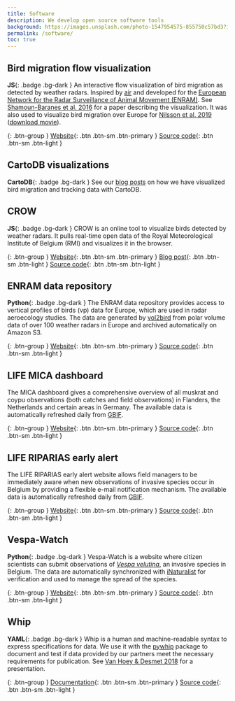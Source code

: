 ```yaml
---
title: Software
description: We develop open source software tools
background: https://images.unsplash.com/photo-1547954575-855750c57bd3?ixlib=rb-1.2.1&ixid=eyJhcHBfaWQiOjEyMDd9&auto=format&fit=crop&w=1500&q=80
permalink: /software/
toc: true
---
```


## Bird migration flow visualization

**JS**{: .badge .bg-dark } An interactive flow visualization of bird migration as detected by weather radars. Inspired by [air](http://air.nullschool.net) and developed for the [European Network for the Radar Surveillance of Animal Movement (ENRAM)](http://enram.eu). See [Shamoun-Baranes et al. 2016](https://doi.org/10.1371/journal.pone.0160106) for a paper describing the visualization. It was also used to visualize bird migration over Europe for [Nilsson et al. 2019](https://doi.org/10.1111/ecog.04003) ([download movie](https://zenodo.org/record/1172801/files/cartoviz.mov?download=1)).

{: .btn-group }
[Website](http://enram.github.io/bird-migration-flow-visualization/viz/){: .btn .btn-sm .btn-primary }
[Source code](https://github.com/enram/bird-migration-flow-visualization){: .btn .btn-sm .btn-light }

## CartoDB visualizations

**CartoDB**{: .badge .bg-dark } See our [blog posts](/blog?category=CartoDB) on how we have visualized bird migration and tracking data with CartoDB.

## CROW

**JS**{: .badge .bg-dark } CROW is an online tool to visualize birds detected by weather radars. It pulls real-time open data of the Royal Meteorological Institute of Belgium (RMI) and visualizes it in the browser.

{: .btn-group }
[Website](https://www.meteo.be/birddetection){: .btn .btn-sm .btn-primary }
[Blog post](/blog/crow){: .btn .btn-sm .btn-light }
[Source code](https://github.com/inbo/crow){: .btn .btn-sm .btn-light }

## ENRAM data repository

**Python**{: .badge .bg-dark } The ENRAM data repository provides access to vertical profiles of birds (vp) data for Europe, which are used in radar aeroecology studies. The data are generated by [vol2bird](https://github.com/adokter/vol2bird) from polar volume data of over 100 weather radars in Europe and archived automatically on Amazon S3.

{: .btn-group }
[Website](http://enram.github.io/data-repository){: .btn .btn-sm .btn-primary }
[Source code](https://github.com/enram/data-repository){: .btn .btn-sm .btn-light }

## LIFE MICA dashboard

The MICA dashboard gives a comprehensive overview of all muskrat and coypu observations (both catches and field observations) in Flanders, the Netherlands and certain areas in Germany. The available data is automatically refreshed daily from [GBIF](https://www.gbif.org).

{: .btn-group }
[Website](http://mica.inbo.be/){: .btn .btn-sm .btn-primary }
[Source code](https://github.com/inbo/mica-dashboard){: .btn .btn-sm .btn-light }

## LIFE RIPARIAS early alert

The LIFE RIPARIAS early alert website allows field managers to be immediately aware when new observations of invasive species occur in Belgium by providing a flexible e-mail notification mechanism. The available data is automatically refreshed daily from [GBIF](https://www.gbif.org).

{: .btn-group }
[Website](https://alert.riparias.be){: .btn .btn-sm .btn-primary }
[Source code](https://github.com/riparias/early-warning-webapp){: .btn .btn-sm .btn-light }

## Vespa-Watch

**Python**{: .badge .bg-dark } Vespa-Watch is a website where citizen scientists can submit observations of [_Vespa velutina_](https://www.inaturalist.org/taxa/119019-Vespa-velutina), an invasive species in Belgium. The data are automatically synchronized with [iNaturalist](https://www.inaturalist.org/) for verification and used to manage the spread of the species.

{: .btn-group }
[Website](https://vespawatch.be){: .btn .btn-sm .btn-primary }
[Source code](https://github.com/inbo/vespa-watch){: .btn .btn-sm .btn-light }

## Whip

**YAML**{: .badge .bg-dark } Whip is a human and machine-readable syntax to express specifications for data. We use it with the [pywhip](https://inbo.github.io/pywhip/) package to document and test if data provided by our partners meet the necessary requirements for publication. See [Van Hoey & Desmet 2018](https://speakerdeck.com/peterdesmet/whip-communicate-and-test-what-to-expect-from-data) for a presentation.

{: .btn-group }
[Documentation](https://github.com/inbo/whip/blob/master/docs/syntax.md){: .btn .btn-sm .btn-primary }
[Source code](https://github.com/inbo/whip){: .btn .btn-sm .btn-light }
